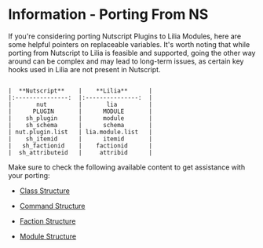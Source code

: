 # Information - Porting From NS

If you're considering porting Nutscript Plugins to Lilia Modules, here are some helpful pointers on replaceable variables. It's worth noting that while porting from Nutscript to Lilia is feasible and supported, going the other way around can be complex and may lead to long-term issues, as certain key hooks used in Lilia are not present in Nutscript.

```

|  **Nutscript**  	|    **Lilia**    	|
|:---------------:	|:---------------:	|
|       nut       	|       lia       	|
|      PLUGIN     	|      MODULE     	|
|    sh_plugin    	|      module     	|
|    sh_schema    	|      schema     	|
| nut.plugin.list 	| lia.module.list 	|
|    sh_itemid    	|      itemid     	|
|   sh_factionid  	|    factionid    	|
|  sh_attributeid 	|     attribid    	|

```

Make sure to check the following available content to get assistance with your porting:

- [Class Structure](https://LiliaFramework.github.io/Lilia/manual/structure_class/)

- [Command Structure](https://LiliaFramework.github.io/Lilia/manual/structure_command/)

- [Faction Structure](https://LiliaFramework.github.io/Lilia/manual/structure_faction/)

- [Module Structure](https://LiliaFramework.github.io/Lilia/manual/structure_module)